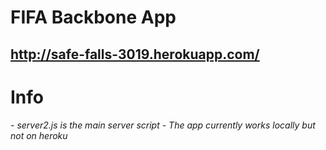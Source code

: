 # FIFA Backbone App
## http://safe-falls-3019.herokuapp.com/

# Info

*- server2.js is the main server script*
*- The app currently works locally but not on heroku*